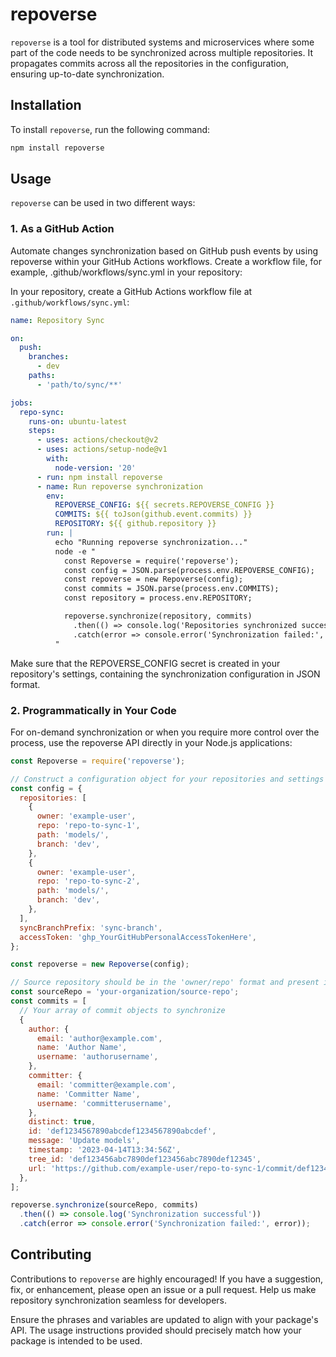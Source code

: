 # **repoverse**

`repoverse` is a tool for distributed systems and microservices where some part of the code needs to be synchronized across multiple repositories. It propagates commits across all the repositories in the configuration, ensuring up-to-date synchronization.


## **Installation**

To install `repoverse`, run the following command:

```bash
npm install repoverse
```

## **Usage**

`repoverse` can be used in two different ways:

### **1. As a GitHub Action**

Automate changes synchronization based on GitHub push events by using repoverse within your GitHub Actions workflows.
Create a workflow file, for example, .github/workflows/sync.yml in your repository:

In your repository, create a GitHub Actions workflow file at `.github/workflows/sync.yml`:

```yaml
name: Repository Sync

on:
  push:
    branches:
      - dev
    paths:
      - 'path/to/sync/**'

jobs:
  repo-sync:
    runs-on: ubuntu-latest
    steps:
      - uses: actions/checkout@v2
      - uses: actions/setup-node@v1
        with:
          node-version: '20'
      - run: npm install repoverse
      - name: Run repoverse synchronization
        env:
          REPOVERSE_CONFIG: ${{ secrets.REPOVERSE_CONFIG }}
          COMMITS: ${{ toJson(github.event.commits) }}
          REPOSITORY: ${{ github.repository }}
        run: |
          echo "Running repoverse synchronization..."
          node -e "
            const Repoverse = require('repoverse');
            const config = JSON.parse(process.env.REPOVERSE_CONFIG);
            const repoverse = new Repoverse(config);
            const commits = JSON.parse(process.env.COMMITS); 
            const repository = process.env.REPOSITORY;

            repoverse.synchronize(repository, commits)
              .then(() => console.log('Repositories synchronized successfully'))
              .catch(error => console.error('Synchronization failed:', error));
          "
```

Make sure that the REPOVERSE_CONFIG secret is created in your repository's settings, containing the synchronization configuration in JSON format.

### **2. Programmatically in Your Code**

For on-demand synchronization or when you require more control over the process, use the repoverse API directly in your Node.js applications:

```javascript
const Repoverse = require('repoverse');

// Construct a configuration object for your repositories and settings
const config = {
  repositories: [
    {
      owner: 'example-user',
      repo: 'repo-to-sync-1',
      path: 'models/',
      branch: 'dev',
    },
    {
      owner: 'example-user',
      repo: 'repo-to-sync-2',
      path: 'models/',
      branch: 'dev',
    },
  ],
  syncBranchPrefix: 'sync-branch',
  accessToken: 'ghp_YourGitHubPersonalAccessTokenHere',
};

const repoverse = new Repoverse(config);

// Source repository should be in the 'owner/repo' format and present in the config's repositories list
const sourceRepo = 'your-organization/source-repo';
const commits = [
  // Your array of commit objects to synchronize
  {
    author: {
      email: 'author@example.com',
      name: 'Author Name',
      username: 'authorusername',
    },
    committer: {
      email: 'committer@example.com',
      name: 'Committer Name',
      username: 'committerusername',
    },
    distinct: true,
    id: 'def1234567890abcdef1234567890abcdef',
    message: 'Update models',
    timestamp: '2023-04-14T13:34:56Z',
    tree_id: 'def123456abc7890def123456abc7890def12345',
    url: 'https://github.com/example-user/repo-to-sync-1/commit/def1234567890abcdef1234567890abcdef',
  },
];

repoverse.synchronize(sourceRepo, commits)
  .then(() => console.log('Synchronization successful'))
  .catch(error => console.error('Synchronization failed:', error));
```

## **Contributing**

Contributions to `repoverse` are highly encouraged! If you have a suggestion, fix, or enhancement, please open an issue or a pull request. Help us make repository synchronization seamless for developers.

Ensure the phrases and variables are updated to align with your package's API. The usage instructions provided should precisely match how your package is intended to be used.

